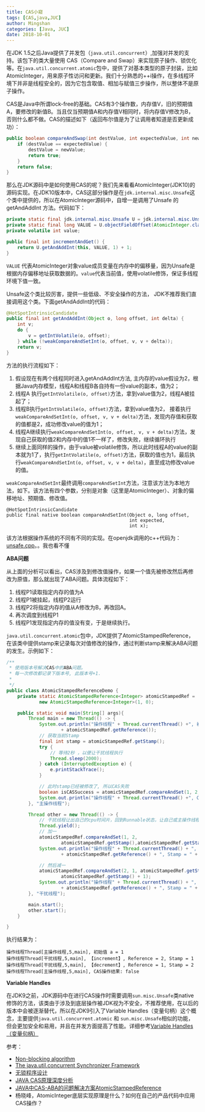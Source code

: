 ```yaml
---
title: CAS小窥
tags: [CAS,java,JUC]
author: Mingshan
categories: [Java, JUC]
date: 2018-10-01
---
```


在JDK 1.5之后Java提供了并发包（`java.util.concurrent`）,加强对并发的支持。该包下的类大量使用 CAS（Compare and Swap）来实现原子操作、锁优化等。在`java.util.concurrent.atomic`包中，提供了对基本类型的原子封装，比如AtomicInteger，用来原子性访问和更新。我们十分熟悉的++i操作，在多线程环境下并非是线程安全的，因为它包含取值、相加与赋值三步操作，所以整体不是原子操作。

<!-- more -->

CAS是Java中所谓lock-free的基础。CAS有3个操作数，内存值V，旧的预期值A，要修改的新值B。当且仅当预期值A和内存值V相同时，将内存值V修改为B，否则什么都不做。CAS的描述如下（返回布尔值是为了让调用者知道是否更新成功）：

```Java
public boolean compareAndSwap(int destValue, int expectedValue, int newValue) {  
    if (destValue == expectedValue) {  
        destValue = newValue;  
        return true;  
    }  
    return false;  
}
```

那么在JDK源码中是如何使用CAS的呢？我们先来看看AtomicInteger(JDK10)的源码实现。在JDK10版本中，CAS这部分操作是在`jdk.internal.misc.Unsafe`这个类中提供的，所以在AtomicInteger源码中，自增一是调用了Unsafe 的 getAndAddInt 方法。代码如下：

```Java
private static final jdk.internal.misc.Unsafe U = jdk.internal.misc.Unsafe.getUnsafe();
private static final long VALUE = U.objectFieldOffset(AtomicInteger.class, "value");
private volatile int value;

public final int incrementAndGet() {
    return U.getAndAddInt(this, VALUE, 1) + 1;
}
```

`VALUE` 代表AtomicInteger对象value成员变量在内存中的偏移量，因为Unsafe是根据内存偏移地址获取数据的。`value`代表当前值，使用volatile修饰，保证多线程环境下值一致。

Unsafe这个类比较厉害，提供一些低级、不安全操作的方法， JDK不推荐我们直接调用这个类。下面getAndAddInt的代码：

```Java
@HotSpotIntrinsicCandidate
public final int getAndAddInt(Object o, long offset, int delta) {
    int v;
    do {
        v = getIntVolatile(o, offset);
    } while (!weakCompareAndSetInt(o, offset, v, v + delta));
    return v;
}
```

方法的执行流程如下：

1. 假设现在有两个线程同时进入getAndAddInt方法, 主内存的value假设为2，根据Java内存模型，线程A和线程B各自持有一份value的副本，值为2；
2. 线程A 执行`getIntVolatile(o, offset)`方法，拿到value值为2，线程A被挂起了；
3. 线程B执行`getIntVolatile(o, offset)`方法，拿到value值为2， 接着执行`weakCompareAndSetInt(o, offset, v, v + delta)`方法，发现内存值和获取的值都是2，成功修改value的值为1；
4. 线程A继续执行`weakCompareAndSetInt(o, offset, v, v + delta)`方法，发现自己获取的值2和内存中的值1不一样了，修改失败，继续循环执行
5. 继续上面同样的操作，由于value被volatile修饰，所以此时线程A的value的副本就为1了，执行`getIntVolatile(o, offset)`方法，获取的值也为1，最后执行`weakCompareAndSetInt(o, offset, v, v + delta)`，直至成功修改value的值。


`weakCompareAndSetInt`最终调用`compareAndSetInt`方法，注意该方法为本地方法，如下。该方法有四个参数，分别是对象（这里是AtomicInteger）、对象的偏移地址、预期值、修改值。

```
@HotSpotIntrinsicCandidate
public final native boolean compareAndSetInt(Object o, long offset,
                                             int expected,
                                             int x);
```

该方法根据操作系统的不同有不同的实现。在openjdk调用的c++代码为：[unsafe.cpp](https://github.com/unofficial-openjdk/openjdk/blob/4fb6d169db9c9732929ebbd5df01075b29105275/src/hotspot/share/prims/unsafe.cpp#L907)。。我也看不懂

**ABA问题**

从上面的分析可以看出，CAS涉及到修改值操作，如果一个值先被修改然后再修改为原值，那么就出现了ABA问题。具体流程如下：
1. 线程P1读取指定内存的值为A
2. 线程P1被挂起，线程P2运行
3. 线程P2将指定内存的值从A修改为B，再改回A。
4. 再次调度到线程P1
5. 线程P1发现指定内存的值没有变，于是继续执行。

`java.util.concurrent.atomic`包中，JDK提供了AtomicStampedReference，在该类中提供stamp来记录每次对值修改的操作，通过判断stamp来解决ABA问题的发生。示例如下：

```Java
/**
 * 使用版本号解决CAS中的ABA问题。
 * 每一次修改都记录下版本号, 此版本号+1.
 *
 */
public class AtomicStampedReferenceDemo {
    private static AtomicStampedReference<Integer> atomicStampedRef =
            new AtomicStampedReference<Integer>(1, 0);

    public static void main(String[] args){
        Thread main = new Thread(() -> {
            System.out.println("操作线程" + Thread.currentThread() +", 初始值 a = " 
                    + atomicStampedRef.getReference());
            // 获取当前Stamp
            final int stamp = atomicStampedRef.getStamp();
            try {
                // 等待2秒 ，以便让干扰线程执行
                Thread.sleep(2000);
            } catch (InterruptedException e) {
                e.printStackTrace();
            }

            // 此时stamp已经被修改了, 所以CAS失败
            boolean isCASSuccess = atomicStampedRef.compareAndSet(1, 2, stamp, stamp + 1);
            System.out.println("操作线程" + Thread.currentThread() +", CAS操作结果: " + isCASSuccess);
        }, "主操作线程");

        Thread other = new Thread(() -> {
            // 干扰线程让出自己的cpu时间片，回到Runnable状态，让自己或主操作线程先执行
            Thread.yield();
            // 加一
            atomicStampedRef.compareAndSet(1, 2, 
                    atomicStampedRef.getStamp(),atomicStampedRef.getStamp() + 1);
            System.out.println("操作线程" + Thread.currentThread() + ", 【increment】, Reference = " 
                    + atomicStampedRef.getReference() + ", Stamp = " + atomicStampedRef.getStamp());

            // 然后减一
            atomicStampedRef.compareAndSet(2, 1, atomicStampedRef.getStamp(), 
                    atomicStampedRef.getStamp() + 1);
            System.out.println("操作线程" + Thread.currentThread() + ", 【decrement】, Reference = " 
                    + atomicStampedRef.getReference() + ", Stamp = " + atomicStampedRef.getStamp());
        }, "干扰线程");

        main.start();
        other.start();
    }

}
```

执行结果为：

```
操作线程Thread[主操作线程,5,main], 初始值 a = 1
操作线程Thread[干扰线程,5,main], 【increment】, Reference = 2, Stamp = 1
操作线程Thread[干扰线程,5,main], 【decrement】, Reference = 1, Stamp = 2
操作线程Thread[主操作线程,5,main], CAS操作结果: false
```

**Variable Handles** 

在JDK9之前，JDK源码中在进行CAS操作时需要调用`sun.misc.Unsafe`类native修饰的方法，该类由于涉及到底层操作被JDK视为不安全，不推荐使用，在以后的版本中会被逐渐替代，所以在JDK9引入了Variable Handles（变量句柄）这个概念，主要提供`java.util.concurrent.atomic` 和 `sun.misc.Unsafe`相似的功能，但会更加安全和易用，并且在并发方面提高了性能。详细参考[Variable Handles（变量句柄）](https://github.com/ZZULI-TECH/interview/blob/master/source/java/base/VariableHandles.md)

参考：

- [Non-blocking algorithm](https://en.wikipedia.org/wiki/Non-blocking_algorithm)
- [The java.util.concurrent Synchronizer Framework
](http://gee.cs.oswego.edu/dl/papers/aqs.pdf)
- [无锁程序设计](http://www.berlinix.com/dev/lock-free.php)
- [JAVA CAS原理深度分析](https://www.cnblogs.com/kisty/p/5408264.html)
- [JAVA中CAS-ABA的问题解决方案AtomicStampedReference](https://www.jianshu.com/p/8b227a8adbc1)
- 杨晓峰，AtomicInteger底层实现原理是什么？如何在自己的产品代码中应用CAS操作？
